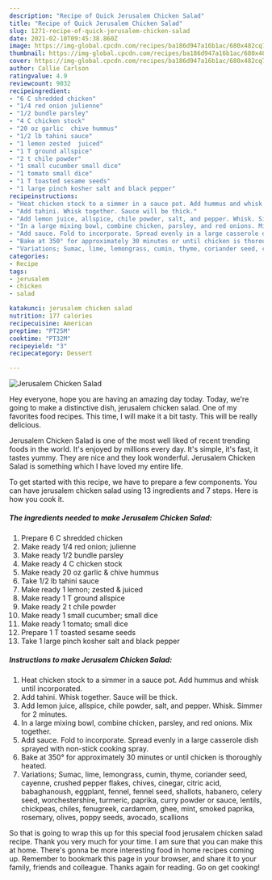 ```yaml
---
description: "Recipe of Quick Jerusalem Chicken Salad"
title: "Recipe of Quick Jerusalem Chicken Salad"
slug: 1271-recipe-of-quick-jerusalem-chicken-salad
date: 2021-02-10T09:45:38.860Z
image: https://img-global.cpcdn.com/recipes/ba186d947a16b1ac/680x482cq70/jerusalem-chicken-salad-recipe-main-photo.jpg
thumbnail: https://img-global.cpcdn.com/recipes/ba186d947a16b1ac/680x482cq70/jerusalem-chicken-salad-recipe-main-photo.jpg
cover: https://img-global.cpcdn.com/recipes/ba186d947a16b1ac/680x482cq70/jerusalem-chicken-salad-recipe-main-photo.jpg
author: Callie Carlson
ratingvalue: 4.9
reviewcount: 9032
recipeingredient:
- "6 C shredded chicken"
- "1/4 red onion julienne"
- "1/2 bundle parsley"
- "4 C chicken stock"
- "20 oz garlic  chive hummus"
- "1/2 lb tahini sauce"
- "1 lemon zested  juiced"
- "1 T ground allspice"
- "2 t chile powder"
- "1 small cucumber small dice"
- "1 tomato small dice"
- "1 T toasted sesame seeds"
- "1 large pinch kosher salt and black pepper"
recipeinstructions:
- "Heat chicken stock to a simmer in a sauce pot. Add hummus and whisk until incorporated."
- "Add tahini. Whisk together. Sauce will be thick."
- "Add lemon juice, allspice, chile powder, salt, and pepper. Whisk. Simmer for 2 minutes."
- "In a large mixing bowl, combine chicken, parsley, and red onions. Mix together."
- "Add sauce. Fold to incorporate. Spread evenly in a large casserole dish sprayed with non-stick cooking spray."
- "Bake at 350° for approximately 30 minutes or until chicken is thoroughly heated."
- "Variations; Sumac, lime, lemongrass, cumin, thyme, coriander seed, cayenne, crushed pepper flakes, chives, cinegar, citric acid, babaghanoush, eggplant, fennel, fennel seed, shallots, habanero, celery seed, worchestershire, turmeric, paprika, curry powder or sauce, lentils, chickpeas, chiles, fenugreek, cardamom,  ghee, mint, smoked paprika, rosemary, olives, poppy seeds, avocado, scallions"
categories:
- Recipe
tags:
- jerusalem
- chicken
- salad

katakunci: jerusalem chicken salad 
nutrition: 177 calories
recipecuisine: American
preptime: "PT25M"
cooktime: "PT32M"
recipeyield: "3"
recipecategory: Dessert

---
```



![Jerusalem Chicken Salad](https://img-global.cpcdn.com/recipes/ba186d947a16b1ac/680x482cq70/jerusalem-chicken-salad-recipe-main-photo.jpg)

Hey everyone, hope you are having an amazing day today. Today, we're going to make a distinctive dish, jerusalem chicken salad. One of my favorites food recipes. This time, I will make it a bit tasty. This will be really delicious.

Jerusalem Chicken Salad is one of the most well liked of recent trending foods in the world. It's enjoyed by millions every day. It's simple, it's fast, it tastes yummy. They are nice and they look wonderful. Jerusalem Chicken Salad is something which I have loved my entire life.




To get started with this recipe, we have to prepare a few components. You can have jerusalem chicken salad using 13 ingredients and 7 steps. Here is how you cook it.

<!--inarticleads1-->

##### The ingredients needed to make Jerusalem Chicken Salad:

1. Prepare 6 C shredded chicken
1. Make ready 1/4 red onion; julienne
1. Make ready 1/2 bundle parsley
1. Make ready 4 C chicken stock
1. Make ready 20 oz garlic &amp; chive hummus
1. Take 1/2 lb tahini sauce
1. Make ready 1 lemon; zested &amp; juiced
1. Make ready 1 T ground allspice
1. Make ready 2 t chile powder
1. Make ready 1 small cucumber; small dice
1. Make ready 1 tomato; small dice
1. Prepare 1 T toasted sesame seeds
1. Take 1 large pinch kosher salt and black pepper




<!--inarticleads2-->

##### Instructions to make Jerusalem Chicken Salad:

1. Heat chicken stock to a simmer in a sauce pot. Add hummus and whisk until incorporated.
1. Add tahini. Whisk together. Sauce will be thick.
1. Add lemon juice, allspice, chile powder, salt, and pepper. Whisk. Simmer for 2 minutes.
1. In a large mixing bowl, combine chicken, parsley, and red onions. Mix together.
1. Add sauce. Fold to incorporate. Spread evenly in a large casserole dish sprayed with non-stick cooking spray.
1. Bake at 350° for approximately 30 minutes or until chicken is thoroughly heated.
1. Variations; Sumac, lime, lemongrass, cumin, thyme, coriander seed, cayenne, crushed pepper flakes, chives, cinegar, citric acid, babaghanoush, eggplant, fennel, fennel seed, shallots, habanero, celery seed, worchestershire, turmeric, paprika, curry powder or sauce, lentils, chickpeas, chiles, fenugreek, cardamom,  ghee, mint, smoked paprika, rosemary, olives, poppy seeds, avocado, scallions




So that is going to wrap this up for this special food jerusalem chicken salad recipe. Thank you very much for your time. I am sure that you can make this at home. There's gonna be more interesting food in home recipes coming up. Remember to bookmark this page in your browser, and share it to your family, friends and colleague. Thanks again for reading. Go on get cooking!
